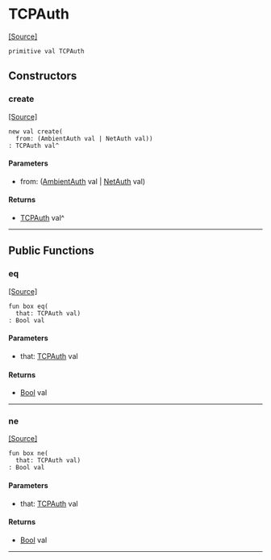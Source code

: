 # TCPAuth
<span class="source-link">[[Source]](src/net/auth.md#L-0-13)</span>
```pony
primitive val TCPAuth
```

## Constructors

### create
<span class="source-link">[[Source]](src/net/auth.md#L-0-14)</span>


```pony
new val create(
  from: (AmbientAuth val | NetAuth val))
: TCPAuth val^
```
#### Parameters

*   from: ([AmbientAuth](builtin-AmbientAuth.md) val | [NetAuth](net-NetAuth.md) val)

#### Returns

* [TCPAuth](net-TCPAuth.md) val^

---

## Public Functions

### eq
<span class="source-link">[[Source]](src/net/auth.md#L-0-14)</span>


```pony
fun box eq(
  that: TCPAuth val)
: Bool val
```
#### Parameters

*   that: [TCPAuth](net-TCPAuth.md) val

#### Returns

* [Bool](builtin-Bool.md) val

---

### ne
<span class="source-link">[[Source]](src/net/auth.md#L-0-14)</span>


```pony
fun box ne(
  that: TCPAuth val)
: Bool val
```
#### Parameters

*   that: [TCPAuth](net-TCPAuth.md) val

#### Returns

* [Bool](builtin-Bool.md) val

---

